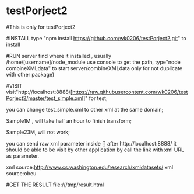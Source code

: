 # testPorject2

#This is only for testPorject2

#INSTALL
type "npm install https://github.com/wk0206/testPorject2.git" to install

#RUN server
find where it installed , usually /home/[username]/node_module
use console to get the path, type"node combineXMLdata" to start server(combineXMLdata only for not duplicate with other package)

#VISIT
visit"http://localhost:8888/[https://raw.githubusercontent.com/wk0206/testPorject2/master/test_simple.xml]" for test;

you can change test_simple.xml to other xml at the same domain;

Sample1M , will take half an hour to finish transform;

Sample23M, will not work;

you can send raw xml parameter inside [] after http://localhost:8888/
it should be able to be visit by other application by call the link with xml URL as parameter.

xml source:http://www.cs.washington.edu/research/xmldatasets/
xml source:obeu

#GET THE RESULT
file:///tmp/result.html

